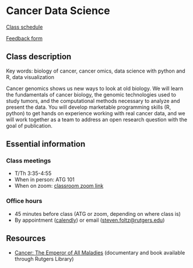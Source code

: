 # Cancer Data Science

[Class schedule]()

[Feedback form]()

## Class description

Key words: biology of cancer, cancer omics, data science with python and R, data visualization

Cancer genomics shows us new ways to look at old biology.
We will learn the fundamentals of cancer biology, the genomic technologies used to study tumors, and the computational methods necessary to analyze and present the data.
You will develop marketable programming skills (R, python) to get hands on experience working with real cancer data, and we will work together as a team to address an open research question with the goal of publication.

## Essential information

### Class meetings
- T/Th 3:35-4:55
- When in person: ATG 101
- When on zoom: [classroom zoom link]()

### Office hours
- 45 minutes before class (ATG or zoom, depending on where class is)
- By appointment ([calendly]()) or email (steven.foltz@rutgers.edu)

## Resources

- [Cancer: The Emperor of All Maladies](https://www.pbs.org/kenburns/cancer-emperor-of-all-maladies/) (documentary and book available through Rutgers Library)
